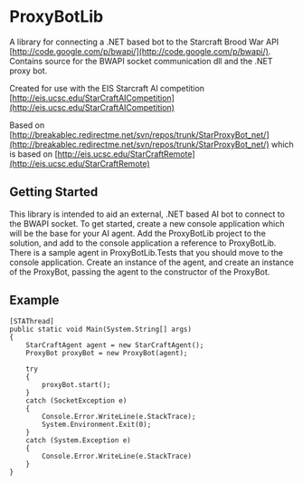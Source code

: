 ProxyBotLib
===========

A library for connecting a .NET based bot to the Starcraft Brood War API [http://code.google.com/p/bwapi/](http://code.google.com/p/bwapi/).
Contains source for the BWAPI socket communication dll and the .NET proxy bot.

Created for use with the EIS Starcraft AI competition [http://eis.ucsc.edu/StarCraftAICompetition](http://eis.ucsc.edu/StarCraftAICompetition)

Based on [http://breakablec.redirectme.net/svn/repos/trunk/StarProxyBot_net/](http://breakablec.redirectme.net/svn/repos/trunk/StarProxyBot_net/) 
which is based on [http://eis.ucsc.edu/StarCraftRemote](http://eis.ucsc.edu/StarCraftRemote)

Getting Started
---------------

This library is intended to aid an external, .NET based AI bot to connect to the BWAPI socket.
To get started, create a new console application which will be the base for your AI agent.
Add the ProxyBotLib project to the solution, and add to the console application a reference to ProxyBotLib.
There is a sample agent in ProxyBotLib.Tests that you should move to the console application.
Create an instance of the agent, and create an instance of the ProxyBot, passing the agent to the constructor of the ProxyBot.

Example
-------

    [STAThread]
    public static void Main(System.String[] args)
    {
        StarCraftAgent agent = new StarCraftAgent();
        ProxyBot proxyBot = new ProxyBot(agent);

        try
        {
            proxyBot.start();
        }
        catch (SocketException e)
        {
            Console.Error.WriteLine(e.StackTrace);
            System.Environment.Exit(0);
        }
        catch (System.Exception e)
        {
            Console.Error.WriteLine(e.StackTrace)
        }
    }